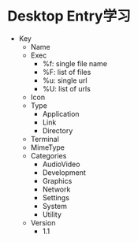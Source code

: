 # Desktop Entry学习
- Key
  - Name
  - Exec
    - %f: single file name
    - %F: list of files
    - %u: single url
    - %U: list of urls
  - Icon
  - Type
    - Application
    - Link
    - Directory
  - Terminal
  - MimeType
  - Categories
    - AudioVideo
    - Development
    - Graphics
    - Network
    - Settings
    - System
    - Utility
  - Version
    - 1.1